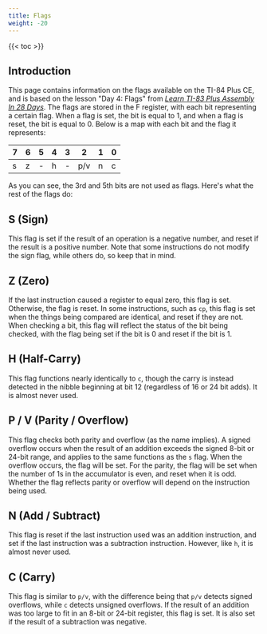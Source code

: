 ```yaml
---
title: Flags
weight: -20
---
```


{{< toc >}}

## Introduction

This page contains information on the flags available on the TI-84 Plus CE, and is based on the lesson "Day 4: Flags" from [*Learn TI-83 Plus Assembly In 28 Days*](https://taricorp.gitlab.io/83pa28d/index.html). The flags are stored in the F register, with each bit representing a certain flag. When a flag is set, the bit is equal to 1, and when a flag is reset, the bit is equal to 0. Below is a map with each bit and the flag it represents:

| 7 | 6 | 5 | 4 | 3 | 2 | 1 | 0 |
|---|---|---|---|---|---|---|---|
| s | z | - | h | - |p/v| n | c |

As you can see, the 3rd and 5th bits are not used as flags. Here's what the rest of the flags do:

## S (Sign)

This flag is set if the result of an operation is a negative number, and reset if the result is a positive number. Note that some instructions do not modify the sign flag, while others do, so keep that in mind.

## Z (Zero)

If the last instruction caused a register to equal zero, this flag is set. Otherwise, the flag is reset. In some instructions, such as `cp`, this flag is set when the things being compared are identical, and reset if they are not. When checking a bit, this flag will reflect the status of the bit being checked, with the flag being set if the bit is 0 and reset if the bit is 1.

## H (Half-Carry)

This flag functions nearly identically to `c`, though the carry is instead detected in the nibble beginning at bit 12 (regardless of 16 or 24 bit adds). It is almost never used.

## P / V (Parity / Overflow)

This flag checks both parity and overflow (as the name implies). A signed overflow occurs when the result of an addition exceeds the signed 8-bit or 24-bit range, and applies to the same functions as the `s` flag. When the overflow occurs, the flag will be set. For the parity, the flag will be set when the number of 1s in the accumulator is even, and reset when it is odd. Whether the flag reflects parity or overflow will depend on the instruction being used.

## N (Add / Subtract)

This flag is reset if the last instruction used was an addition instruction, and set if the last instruction was a subtraction instruction. However, like `h`, it is almost never used.

## C (Carry)

This flag is similar to `p/v`, with the difference being that `p/v` detects signed overflows, while `c` detects unsigned overflows. If the result of an addition was too large to fit in an 8-bit or 24-bit register, this flag is set. It is also set if the result of a subtraction was negative.
